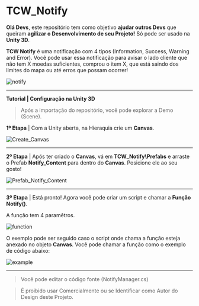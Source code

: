 # TCW_Notify

<b>Olá Devs</b>, este repositório tem como objetivo <b>ajudar outros Devs</b> que queiram <b>agilizar o Desenvolvimento de seu Projeto!</b>
Só pode ser usado na <b>Unity 3D</b>.

<b>TCW Notify</b> é uma notificação com 4 tipos (Information, Success, Warning and Error). Você pode usar essa notificação para avisar o lado cliente que não tem 
X moedas suficientes, comprou o item X, que está saindo 
dos limites do mapa ou até erros que possam ocorrer!

![notify](https://user-images.githubusercontent.com/100330702/205417410-b69bfb50-b50b-4ab6-b1af-a65d8a6f2345.png)

---

<b>Tutorial | Configuração na Unity 3D</b>

> Após a importação do repositório, você pode explorar a Demo (Scene).

<b>1º Etapa</b> | 
Com a Unity aberta, na Hieraquia crie um <b>Canvas</b>.

![Create_Canvas](https://user-images.githubusercontent.com/100330702/205410569-fe3e9437-b2c9-4f2d-9d63-c3401e9657b3.png)

---

<b>2º Etapa</b> | 
Após ter criado o <b>Canvas</b>, vá em <b>TCW_Notify\Prefabs</b> e arraste o Prefab <b>Notify_Content</b> para dentro do <b>Canvas</b>. 
Posicione ele ao seu gosto!

![Prefab_Notify_Content](https://user-images.githubusercontent.com/100330702/205410956-d4eb79e3-0cd1-4f77-8e8f-726fdc285445.png)

---

<b> 3º Etapa</b> | 
Está pronto! Agora você pode criar um script e chamar a <b>Função Notify()</b>. 

A função tem 4 paramêtros.

![function](https://user-images.githubusercontent.com/100330702/205413377-5fa0f463-ec10-4efb-8e00-6ce118633a40.png)

O exemplo pode ser seguido caso o script onde chama a função esteja anexado no objeto <b>Canvas</b>.
Você pode chamar a função como o exemplo de código abaixo:

![example](https://user-images.githubusercontent.com/100330702/205413533-276e5beb-8ba6-4591-8d54-3a0f11165ed7.png)

---

> Você pode editar o código fonte (NotifyManager.cs)

> É proibido usar Comercialmente ou se Identificar como Autor do Design deste Projeto.
